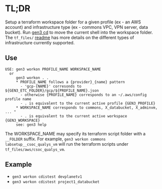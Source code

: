 # TL;DR

Setup a terraform workspace folder for a given profile (ex - an AWS account) and infrastructure type (ex - commons VPC, VPN server, data bucket).  Run [gen3 cd](./cd.md) to move the current shell into the workspace folder.  The `tf_files/` [readme](../../tf_files/README.md) has more details on the different types of infrastructure currently supported.

## Use

```
USE: gen3 workon PROFILE_NAME WORKSPACE_NAME
  or
     gen3 workon . .
     * PROFILE_NAME follows a {provider}_{name} pattern
       - 'gcp-{NAME}' corresonds to ${GEN3_ETC_FOLDER}/gcp/${PROFILE_NAME}.json
       - otherwise {PROFILE_NAME} corresponds to an ~/.aws/config profile name
       - . is equivalent to the current active profile {GEN3_PROFILE}
     * WORKSPACE_NAME corresponds to commons, X_databucket, X_adminvm, ... "
       - . is equivalent to the current active workspace {GEN3_WORKSPACE}
     see: gen3 help
```

The WORKSPACE_NAME may specify its terraform script folder with a `__FOLDER` suffix. For example, `gen3 workon commons labsetup__csoc_qualys_vm` will run the terraform scripts under `tf_files/aws/csoc_qualys_vm`.

## Example

* `gen3 workon cdistest devplanetv1`
* `gen3 workon cdistest project1_databucket`
